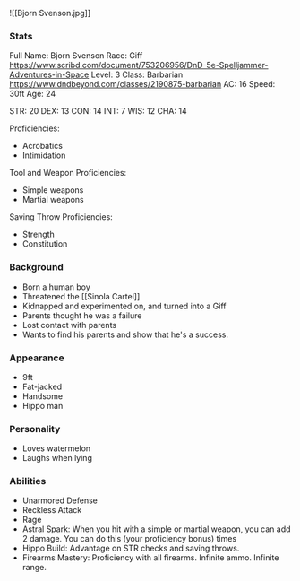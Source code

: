 ![[Bjorn Svenson.jpg]]
### Stats
Full Name: Bjorn Svenson
Race: Giff
	https://www.scribd.com/document/753206956/DnD-5e-Spelljammer-Adventures-in-Space
Level: 3
Class: Barbarian
	https://www.dndbeyond.com/classes/2190875-barbarian
AC: 16
Speed: 30ft
Age: 24

STR: 20
DEX: 13
CON: 14
INT: 7
WIS: 12
CHA: 14

Proficiencies:
- Acrobatics
- Intimidation

Tool and Weapon Proficiencies:
- Simple weapons
- Martial weapons

Saving Throw Proficiencies:
- Strength
- Constitution

### Background
- Born a human boy
- Threatened the [[Sinola Cartel]]
- Kidnapped and experimented on, and turned into a Giff
- Parents thought he was a failure
- Lost contact with parents
- Wants to find his parents and show that he's a success. 

### Appearance
- 9ft
- Fat-jacked
- Handsome
- Hippo man

### Personality
- Loves watermelon
- Laughs when lying

### Abilities
- Unarmored Defense
- Reckless Attack
- Rage
- Astral Spark: When you hit with a simple or martial weapon, you can add 2 damage. You can do this (your proficiency bonus) times
- Hippo Build: Advantage on STR checks and saving throws.
- Firearms Mastery: Proficiency with all firearms. Infinite ammo. Infinite range. 